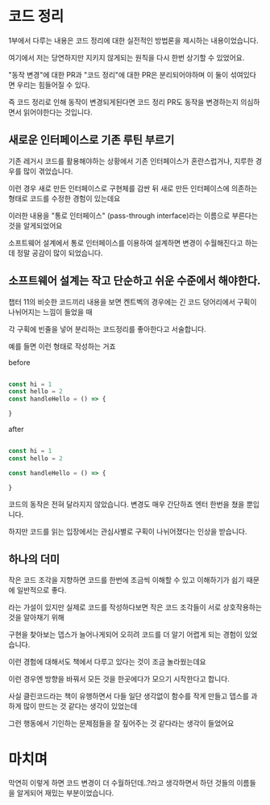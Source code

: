 # 코드 정리

1부에서 다루는 내용은 코드 정리에 대한 실전적인 방법론을 제시하는 내용이었습니다.

여기에서 저는 당연하지만 지키지 않게되는 원칙을 다시 한번 상기할 수 있었어요.

"동작 변경"에 대한 PR과 "코드 정리"에 대한 PR은 분리되어야하며 이 둘이 섞여있다면 우리는 힘들어질 수 있다.

즉 코드 정리로 인해 동작이 변경되게된다면 코드 정리 PR도 동작을 변경하는지 의심하면서 읽어야한다는 것입니다.


## 새로운 인터페이스로 기존 루틴 부르기

기존 레거시 코드를 활용해야하는 상황에서 기존 인터페이스가 혼란스럽거나, 지루한 경우를 많이 겪었습니다.

이런 경우 새로 만든 인터페이스로 구현체를 감싼 뒤 새로 만든 인터페이스에 의존하는 형태로 코드를 수정한 경험이 있는데요

이러한 내용을 "통로 인터페이스" (pass-through interface)라는 이름으로 부른다는 것을 알게되었어요

소프트웨어 설계에서 통로 인터페이스를 이용하여 설계하면 변경이 수월해진다고 하는데 정말 공감이 많이 되었습니다.

## 소프트웨어 설계는 작고 단순하고 쉬운 수준에서 해야한다.

챕터 11의 비슷한 코드끼리 내용을 보면 켄트벡의 경우에는 긴 코드 덩어리에서 구획이 나뉘어지는 느낌이 들었을 때

각 구획에 빈줄을 넣어 분리하는 코드정리를 좋아한다고 서술합니다.

예를 들면 이런 형태로 작성하는 거죠


before
```ts

const hi = 1
const hello = 2
const handleHello = () => {

}
```

after
```ts

const hi = 1
const hello = 2

const handleHello = () => {

}
```

코드의 동작은 전혀 달라지지 않았습니다. 변경도 매우 간단하죠 엔터 한번을 쳤을 뿐입니다.

하지만 코드를 읽는 입장에서는 관심사별로 구획이 나뉘어졌다는 인상을 받습니다.


## 하나의 더미

작은 코드 조각을 지향하면 코드를 한번에 조금씩 이해할 수 있고 이해하기가 쉽기 때문에 일반적으로 좋다.

라는 가설이 있지만 실제로 코드를 작성하다보면 작은 코드 조각들이 서로 상호작용하는 것을 알아채기 위해

구현을 찾아보는 뎁스가 늘어나게되어 오히려 코드를 더 알기 어렵게 되는 경험이 있었습니다.

이런 경험에 대해서도 책에서 다루고 있다는 것이 조금 놀라웠는데요

이런 경우엔 방향을 바꿔서 모든 것을 한곳에다가 모으기 시작한다고 합니다.

사실 클린코드라는 책이 유행하면서 다들 일단 생각없이 함수를 작게 만들고 뎁스를 과하게 많이 만드는 것 같다는 생각이 있었는데

그런 행동에서 기인하는 문제점들을 잘 짚어주는 것 같다라는 생각이 들었어요

# 마치며

막연히 이렇게 하면 코드 변경이 더 수월하던데..?라고 생각하면서 하던 것들의 이름들을 알게되어 재밌는 부분이었습니다.